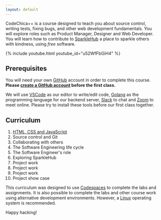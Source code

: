 ```yaml
---
layout: default
---
```


CodeChica++ is a course designed to teach you about source control,
writing tests, fixing bugs, and other web development fundamentals.
You will explore roles such as Product Manager, Designer and Web Developer.
You will learn how to contribute to [SparkleHub][sparklehub]
a place to sparkle others with kindness, using *free* software.

{% include youtube.html youtube_id="u52WfFbGiH4" %}

## Prerequisites

You will need your own [GitHub](./guides/github.html) account in order to complete this course.
**Please <a href="https://github.com/signup">create a GitHub account</a> before
the first class.**

We will use [VSCode](./guides/vscode.html) as our
editor to write/edit code, [Golang][golang] as the
programming language for our backend server, [Slack](./guides/slack.html)
to chat and [Zoom][zoom] to meet online. Please try to
install these tools before our first class together.

## Curriculum

1. [HTML, CSS and JavaScript](./lessons/0x01/)
1. Source control and Git
1. Collaborating with others
1. The Software Engineering life cycle
1. The Software Engineer's role
1. Exploring SparkleHub
1. Project work
1. Project work
1. Project work
1. Project show case

This curriculum was designed to use [Codespaces](./guides/github.html#codespaces)
to complete the labs and assignments.
It is also possible to complete the labs and other course work using alternative
development environments. However, a [Linux](./guides/linux.html) operating system
is recommended.

Happy hacking!

[golang]: https://golang.org/dl/
[slack]: https://slack.com/downloads/
[sparklehub]: https://sparklehub.herokuapp.com/
[zoom]: https://zoom.us/

